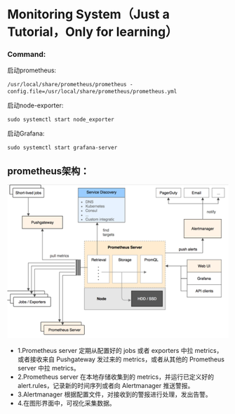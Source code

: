 # Monitoring System（Just a Tutorial，Only for learning）
### Command:
启动prometheus:
```
/usr/local/share/prometheus/prometheus -config.file=/usr/local/share/prometheus/prometheus.yml
```
启动node-exporter:
```
sudo systemctl start node_exporter
```
启动Grafana:
```
sudo systemctl start grafana-server
```
## prometheus架构：
![prometheus](https://github.com/LzyRapx/MonitoringSystem/blob/master/screenshot/prometheus.png)

- 1.Prometheus server 定期从配置好的 jobs 或者 exporters 中拉 metrics，或者接收来自 Pushgateway 发过来的 metrics，或者从其他的 Prometheus server 中拉 metrics。
- 2.Prometheus server 在本地存储收集到的 metrics，并运行已定义好的 alert.rules，记录新的时间序列或者向 Alertmanager 推送警报。
- 3.Alertmanager 根据配置文件，对接收到的警报进行处理，发出告警。
- 4.在图形界面中，可视化采集数据。

